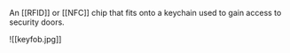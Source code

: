 An [[RFID]] or [[NFC]] chip that fits onto a keychain used to gain access to security doors.

![[keyfob.jpg]]